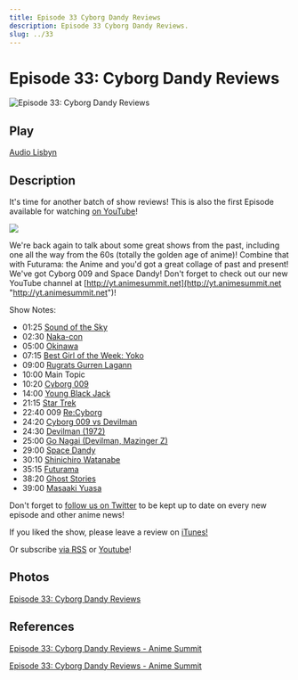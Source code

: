 ```yaml
---
title: Episode 33 Cyborg Dandy Reviews
description: Episode 33 Cyborg Dandy Reviews.
slug: ../33
---
```


# Episode 33: Cyborg Dandy Reviews

![Episode 33: Cyborg Dandy Reviews](https://i.imgur.com/JchxA31.png)

## Play

[Audio Lisbyn](http://traffic.libsyn.com/ranime/Final_33_mixdown.mp3)

## Description

It's time for another batch of show reviews! This is also the first Episode available for watching [on YouTube](http://yt.animesummit.net)!

[![](https://i.imgur.com/EPnQc1R.png)](http://traffic.libsyn.com/ranime/Final_33_mixdown.mp3)

We're back again to talk about some great shows from the past, including one all the way from the 60s (totally the golden age of anime)! Combine that with Futurama: the Anime and you'd got a great collage of past and present! We've got Cyborg 009 and Space Dandy! Don't forget to check out our new YouTube channel at [http://yt.animesummit.net](http://yt.animesummit.net "http://yt.animesummit.net")!

Show Notes:

*   01:25 [Sound of the Sky](http://myanimelist.net/anime/6802/So_Ra_No_Wo_To)
*   02:30 [Naka-con](https://naka-kon.com/)
*   05:00 [Okinawa](https://en.wikipedia.org/wiki/Okinawa_Prefecture)
*   07:15 [Best Girl of the Week: Yoko](http://myanimelist.net/character/2063/Yoko_Littner?q=yoko%20lit)
*   09:00 [Rugrats Gurren Lagann](https://www.youtube.com/watch?v=90WznJlh3Ew)
*   10:00 Main Topic
*   10:20 [Cyborg 009](http://myanimelist.net/anime/1678/Cyborg_009__The_Cyborg_Soldier)
*   14:00 [Young Black Jack](http://myanimelist.net/anime/30740/Young_Black_Jack)
*   21:15 [Star Trek](https://en.wikipedia.org/wiki/Star_Trek:_The_Original_Series)
*   22:40 009 [Re:Cyborg](http://myanimelist.net/anime/11755/009_Re_Cyborg)
*   24:20 [Cyborg 009 vs Devilman](http://myanimelist.net/anime/31050/Cyborg_009_vs_Devilman)
*   24:30 [Devilman (1972)](http://myanimelist.net/anime/2252/Devilman?q=devil)
*   25:00 [Go Nagai (Devilman, Mazinger Z)](http://myanimelist.net/people/2992/Nagai_Go)
*   29:00 [Space Dandy](http://myanimelist.net/anime/20057/Space%E2%98%86Dandy)
*   30:10 [Shinichiro Watanabe](http://myanimelist.net/people/2009/Watanabe_Shinichiro)
*   35:15 [Futurama](https://en.wikipedia.org/wiki/Futurama)
*   38:20 [Ghost Stories](http://myanimelist.net/anime/1281/Gakkou_no_Kaidan?q=ghost%20stories)
*   39:00 [Masaaki Yuasa](http://myanimelist.net/people/5068/Masaaki_Yuasa?q=masaaki%20yuasa)

Don't forget to [follow us on Twitter](https://twitter.animesummit.net) to be kept up to date on every new episode and other anime news!

If you liked the show, please leave a review on [iTunes!](http://itunes.animesummit.net)

Or subscribe [via RSS](http://ranime.libsyn.com/rss) or [Youtube](http://yt.animesummit.net)!

## Photos

[Episode 33: Cyborg Dandy Reviews](https://i.imgur.com/JchxA31.png)

## References

[Episode 33: Cyborg Dandy Reviews - Anime Summit](https://web.archive.org/web/20160319171504/http://animesummit.net/episode-33-cyborg-dandy-reviews)

[Episode 33: Cyborg Dandy Reviews - Anime Summit](http://animesummit.net/episode-33-cyborg-dandy-reviews)